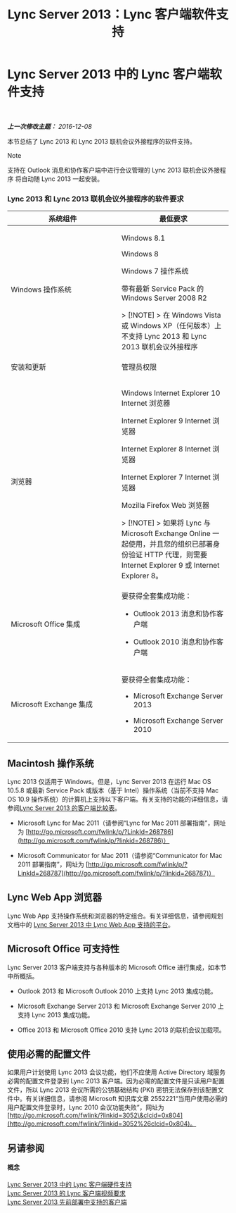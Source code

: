 ﻿---
title: Lync Server 2013：Lync 客户端软件支持
TOCTitle: Lync 客户端软件支持
ms:assetid: a6851e38-ba9a-4f19-9aa7-d8accf4d62b3
ms:mtpsurl: https://technet.microsoft.com/zh-cn/library/Gg412781(v=OCS.15)
ms:contentKeyID: 49313834
ms.date: 12/10/2016
mtps_version: v=OCS.15
ms.translationtype: HT
---

# Lync Server 2013 中的 Lync 客户端软件支持

 

_**上一次修改主题：** 2016-12-08_

本节总结了 Lync 2013 和 Lync 2013 联机会议外接程序的软件支持。

> [!NOTE]  
> 支持在 Outlook 消息和协作客户端中进行会议管理的 Lync 2013 联机会议外接程序 将自动随 Lync 2013 一起安装。



### Lync 2013 和 Lync 2013 联机会议外接程序的软件要求

<table>
<colgroup>
<col style="width: 50%" />
<col style="width: 50%" />
</colgroup>
<thead>
<tr class="header">
<th>系统组件</th>
<th>最低要求</th>
</tr>
</thead>
<tbody>
<tr class="odd">
<td><p>Windows 操作系统</p></td>
<td><p>Windows 8.1</p>
<p>Windows 8</p>
<p>Windows 7 操作系统</p>
<p>带有最新 Service Pack 的 Windows Server 2008 R2</p>
<div class="alert">
> [!NOTE]  
> 在 Windows Vista 或 Windows XP（任何版本）上不支持 Lync 2013 和 Lync 2013 联机会议外接程序


</div></td>
</tr>
<tr class="even">
<td><p>安装和更新</p></td>
<td><p>管理员权限</p></td>
</tr>
<tr class="odd">
<td><p>浏览器</p></td>
<td><p>Windows Internet Explorer 10 Internet 浏览器</p>
<p>Internet Explorer 9 Internet 浏览器</p>
<p>Internet Explorer 8 Internet 浏览器</p>
<p>Internet Explorer 7 Internet 浏览器</p>
<p>Mozilla Firefox Web 浏览器</p>
<div class="alert">
> [!NOTE]  
> 如果将 Lync 与 Microsoft Exchange Online 一起使用，并且您的组织已部署身份验证 HTTP 代理，则需要 Internet Explorer 9 或 Internet Explorer 8。


</div></td>
</tr>
<tr class="even">
<td><p>Microsoft Office 集成</p></td>
<td><p>要获得全套集成功能：</p>
<ul>
<li><p>Outlook 2013 消息和协作客户端</p></li>
<li><p>Outlook 2010 消息和协作客户端</p></li>
</ul></td>
</tr>
<tr class="odd">
<td><p>Microsoft Exchange 集成</p></td>
<td><p>要获得全套集成功能：</p>
<ul>
<li><p>Microsoft Exchange Server 2013</p></li>
<li><p>Microsoft Exchange Server 2010</p></li>
</ul></td>
</tr>
</tbody>
</table>


## Macintosh 操作系统

Lync 2013 仅适用于 Windows。但是，Lync Server 2013 在运行 Mac OS 10.5.8 或最新 Service Pack 或版本（基于 Intel）操作系统（当前不支持 Mac OS 10.9 操作系统）的计算机上支持以下客户端。有关支持的功能的详细信息，请参阅[Lync Server 2013 的客户端比较表](lync-server-2013-desktop-client-comparison-tables.md)。

  - Microsoft Lync for Mac 2011（请参阅“Lync for Mac 2011 部署指南”，网址为 [http://go.microsoft.com/fwlink/p/?LinkId=268786](http://go.microsoft.com/fwlink/p/?linkid=268786)）

  - Microsoft Communicator for Mac 2011（请参阅“Communicator for Mac 2011 部署指南”，网址为 [http://go.microsoft.com/fwlink/p/?LinkId=268787](http://go.microsoft.com/fwlink/p/?linkid=268787)）

## Lync Web App 浏览器

Lync Web App 支持操作系统和浏览器的特定组合。有关详细信息，请参阅规划文档中的 [Lync Server 2013 中 Lync Web App 支持的平台](lync-server-2013-lync-web-app-supported-platforms.md)。

## Microsoft Office 可支持性

Lync Server 2013 客户端支持与各种版本的 Microsoft Office 进行集成，如本节中所概括。

  - Outlook 2013 和 Microsoft Outlook 2010 上支持 Lync 2013 集成功能。

  - Microsoft Exchange Server 2013 和 Microsoft Exchange Server 2010 上支持 Lync 2013 集成功能。

  - Office 2013 和 Microsoft Office 2010 支持 Lync 2013 的联机会议加载项。

## 使用必需的配置文件

如果用户计划使用 Lync 2013 会议功能，他们不应使用 Active Directory 域服务 必需的配置文件登录到 Lync 2013 客户端。因为必需的配置文件是只读用户配置文件，所以 Lync 2013 会议所需的公钥基础结构 (PKI) 密钥无法保存到该配置文件中。有关详细信息，请参阅 Microsoft 知识库文章 2552221“当用户使用必需的用户配置文件登录时，Lync 2010 会议功能失败”，网址为 [http://go.microsoft.com/fwlink/?linkid=3052\&clcid=0x804](http://go.microsoft.com/fwlink/?linkid=3052%26clcid=0x804)。

## 另请参阅

#### 概念

[Lync Server 2013 中的 Lync 客户端硬件支持](lync-server-2013-lync-client-hardware-support.md)  
[Lync Server 2013 的 Lync 客户端视频要求](lync-server-2013-lync-client-video-requirements.md)  
[Lync Server 2013 先前部署中支持的客户端](lync-server-2013-supported-clients-from-previous-deployments.md)


